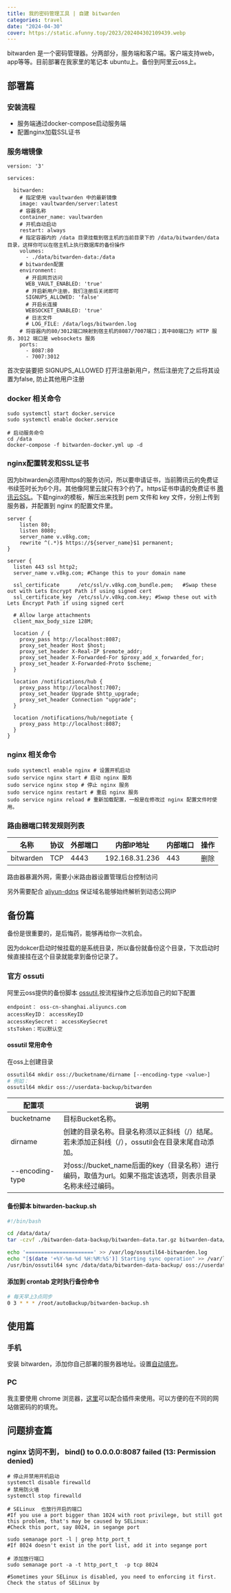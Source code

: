 ```yaml
---
title: 我的密码管理工具 | 自建 bitwarden
categories: travel
date: "2024-04-30"
cover: https://static.afunny.top/2023/202404302109439.webp
---
```


bitwarden 是一个密码管理器。分两部分，服务端和客户端。客户端支持web，app等等。目前部署在我家里的笔记本 ubuntu上。备份到阿里云oss上。
## 部署篇
### 安装流程
- 服务端通过docker-compose启动服务端
- 配置nginx加载SSL证书

### 服务端镜像

```shell
version: '3'

services:

  bitwarden:
    # 指定使用 vaultwarden 中的最新镜像
    image: vaultwarden/server:latest
    # 容器名称
    container_name: vaultwarden
    # 开机自动启动
    restart: always
    # 指定容器内的 /data 目录挂载到宿主机的当前目录下的 /data/bitwarden/data 目录，这样你可以在宿主机上执行数据库的备份操作
    volumes:
      - ./data/bitwarden-data:/data
    # bitwarden配置
    environment:
      # 开启网页访问
      WEB_VAULT_ENABLED: 'true'
      # 开启新用户注册，我们注册后关闭即可
      SIGNUPS_ALLOWED: 'false'
      # 开启长连接
      WEBSOCKET_ENABLED: 'true'
      # 日志文件
      # LOG_FILE: /data/logs/bitwarden.log
    # 将容器内的80/3012端口映射到宿主机的8087/7007端口；其中80端口为 HTTP 服务，3012 端口是 websockets 服务
    ports:
      - 8087:80
      - 7007:3012
```

首次安装要把 SIGNUPS_ALLOWED 打开注册新用户，然后注册完了之后将其设置为false, 防止其他用户注册

### docker 相关命令

```shell
sudo systemctl start docker.service
sudo systemctl enable docker.service

# 启动服务命令
cd /data
docker-compose -f bitwarden-docker.yml up -d

```

### nginx配置转发和SSL证书

因为bitwarden必须用https的服务访问，所以要申请证书，当前腾讯云的免费证书续签时长为6个月。其他像阿里云就只有3个约了。https证书申请的免费证书 [腾讯云SSL](https://console.cloud.tencent.com/ssl)。下载nginx的模板，解压出来找到 pem 文件和 key 文件，分别上传到服务器，并配置到 nginx 的配置文件里。

```shell
server {
    listen 80;
    listen 8080;
    server_name v.v8kg.com;
    rewrite ^(.*)$ https://${server_name}$1 permanent;
}

server {
  listen 443 ssl http2;
  server_name v.v8kg.com; #Change this to your domain name
  
  ssl_certificate      /etc/ssl/v.v8kg.com_bundle.pem;   #Swap these out with Lets Encrypt Path if using signed cert
  ssl_certificate_key  /etc/ssl/v.v8kg.com.key; #Swap these out with Lets Encrypt Path if using signed cert

  # Allow large attachments
  client_max_body_size 128M;

  location / {
    proxy_pass http://localhost:8087;
    proxy_set_header Host $host;
    proxy_set_header X-Real-IP $remote_addr;
    proxy_set_header X-Forwarded-For $proxy_add_x_forwarded_for;
    proxy_set_header X-Forwarded-Proto $scheme;
  }
  
  location /notifications/hub {
    proxy_pass http://localhost:7007;
    proxy_set_header Upgrade $http_upgrade;
    proxy_set_header Connection "upgrade";
  }
  
  location /notifications/hub/negotiate {
    proxy_pass http://localhost:8087;
  }
}
```

### nginx 相关命令

```shell
sudo systemctl enable nginx # 设置开机启动 
sudo service nginx start # 启动 nginx 服务
sudo service nginx stop # 停止 nginx 服务
sudo service nginx restart # 重启 nginx 服务
sudo service nginx reload # 重新加载配置，一般是在修改过 nginx 配置文件时使用。
```

### 路由器端口转发规则列表

|   名称  | 协议|外部端口  | 内部IP地址 |  内部端口 | 操作 |
| ------------- |-------------| -----|-----|-----|-----|
| bitwarden     |TCP | 4443 | 192.168.31.236 | 443 | 删除 |

路由器暴漏外网，需要小米路由器设置管理后台控制访问

另外需要配合 [aliyun-ddns](https://github.com/sanjusss/aliyun-ddns) 保证域名能够始终解析到动态公网IP

## 备份篇
备份是很重要的，是后悔药，能够再给你一次机会。

因为dokcer启动时候挂载的是系统目录，所以备份就备份这个目录，下次启动时候直接挂在这个目录就能拿到备份记录了。

### 官方 ossuti
阿里云oss提供的备份脚本 [ossutil](https://help.aliyun.com/zh/oss/developer-reference/install-ossutil?spm=a2c4g.11186623.0.i6),按流程操作之后添加自己的如下配置

```shell
endpoint： oss-cn-shanghai.aliyuncs.com
accessKeyID： accessKeyID
accessKeySecret： accessKeySecret
stsToken：可以默认空
```

#### ossutil 常用命令

在oss上创建目录

```bash
ossutil64 mkdir oss://bucketname/dirname [--encoding-type <value>]
# 例如：
ossutil64 mkdir oss://userdata-backup/bitwarden
```

| 配置项 | 说明 |
| --- | --- |
| bucketname | 目标Bucket名称。 |
| dirname | 创建的目录名称。目录名称须以正斜线（/）结尾。若未添加正斜线（/），ossutil会在目录末尾自动添加。 |
| --encoding-type | 对oss://bucket_name后面的key（目录名称）进行编码，取值为url。如果不指定该选项，则表示目录名称未经过编码。 |

#### 备份脚本 bitwarden-backup.sh

```bash
#!/bin/bash

cd /data/data/
tar -czvf ./bitwarden-data-backup/bitwarden-data.tar.gz bitwarden-data/

echo '======================' >> /var/log/ossutil64-bitwarden.log
echo "[$(date '+%Y-%m-%d %H:%M:%S')] Starting sync operation" >> /var/log/ossutil64-bitwarden.log
/usr/bin/ossutil64 sync /data/data/bitwarden-data-backup/ oss://userdata-backup/bitwarden/ -f >> /var/log/ossutil64-bitwarden.log 2>&1

```

#### 添加到 crontab 定时执行备份命令

```bash
# 每天早上3点同步
0 3 * * * /root/autoBackup/bitwarden-backup.sh
```

## 使用篇
### 手机
安装 bitwarden，添加你自己部署的服务器地址。设置[自动填充](https://help.ppgg.in/password-manager/auto-fill/auto-fill-basics/auto-fill-logins-on-ios)。

### PC
我主要使用 chrome 浏览器，[这里](https://help.ppgg.in/password-manager/auto-fill/auto-fill-basics/auto-fill-logins-in-browser-extensions)可以配合插件来使用。可以方便的在不同的网站做密码的的填充。

## 问题排查篇
 ### nginx 访问不到， bind() to 0.0.0.0:8087 failed (13: Permission denied)
 
```shell
# 停止并禁用开机启动
systemctl disable firewalld
# 禁用防火墙
systemctl stop firewalld
```


```shell
# SELinux  也放行开启的端口
#If you use a port bigger than 1024 with root privilege, but still got this problem, that's may be caused by SELinux:
#Check this port, say 8024, in segange port

sudo semanage port -l | grep http_port_t
#If 8024 doesn't exist in the port list, add it into segange port

# 添加放行端口
sudo semanage port -a -t http_port_t  -p tcp 8024

#Sometimes your SELinux is disabled, you need to enforcing it first. Check the status of SELinux by
```